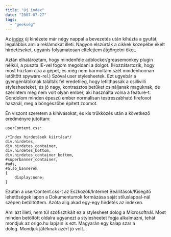 ```yaml
---
title: "Új index"
date: "2007-07-27"
tags: 
  - "geekség"
---
```


Az [index](http://www.index.hu/) új kinézete már négy nappal a bevezetés után kihúzta a gyufát, legalábbis ami a reklámokat illeti. Nagyon elszúrták a cikkek közepébe ékelt hirdetéseket, ugyanis folyamatosan elfelejtem átgörgetni őket.

Aztán elhatároztam, hogy mindenféle adblocker/greasemonkey plugin nélkül, a puszta IE-vel fogom megoldani a dolgot. (Hozzátartozik, hogy most húztam újra a gépet, és még nem barmoltam szét mindenhonnan letöltött spyware-rel.) Szóval user stylesheetek. Ezt ugyebár a gyengénlátóknak találták fel eredetileg, hogy letilthassák a csillivilli stylesheeteket, és jó nagy, kontrasztos betűket csináljanak maguknak, de szerintem még nem volt olyan ember, aki használta volna a feature-t. Gondolom minden épeszű ember normálisan testreszabható firefoxot használ, meg a böngészőbe épített zoomot.

Én viszont szeretem a kihívásokat, és kis trükközés után a következő eredményre jutottam:

```
userContent.css:

/*Index hirdetések kiírtása*/
div.hirdetes,
div.hirdetes_container,
div.hirdetes_bottom,
div.hirdetes_container_bottom,
#superbanner_container,
#ads,
#also_bannerek
{
    display:none;
}
```
Ezután a userContent.css-t az Eszközök/Internet Beállítások/Kisegítő lehetőségek lapon a Dokumentumok formázása saját stíluslappal-nál szépen betöltöttem. Azóta alig akad egy-egy hirdetés az indexen.

Ami azt illeti, nem túl szofisztikált ez a stylesheet dolog a Microsoftnál. Most minden betöltött oldalra ugyanezt a stylesheetet fogja alkalmazni, tehát mondjuk az origo.hu lapjain is ezt. Magyarán egy kalap szar a dolog. Mondjuk játéknak azért jó volt...
